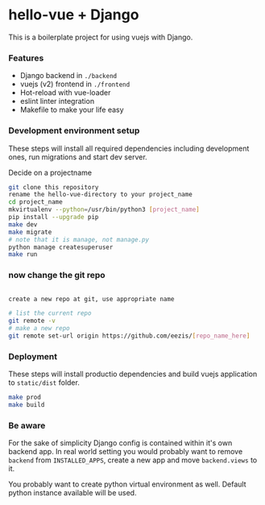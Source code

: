 # hello-vue + Django

This is a boilerplate project for using vuejs with Django.

### Features

* Django backend in `./backend`
* vuejs (v2) frontend in `./frontend`
* Hot-reload with vue-loader
* eslint linter integration
* Makefile to make your life easy


### Development environment setup

These steps will install all required dependencies including development ones, run migrations and start dev server.

Decide on a projectname

```bash
git clone this repository
rename the hello-vue-directory to your project_name
cd project_name
mkvirtualenv --python=/usr/bin/python3 [project_name]
pip install --upgrade pip
make dev
make migrate
# note that it is manage, not manage.py
python manage createsuperuser
make run
```
### now change the git repo

```bash

create a new repo at git, use appropriate name 

# list the current repo
git remote -v
# make a new repo
git remote set-url origin https://github.com/eezis/[repo_name_here]
```

### Deployment

These steps will install productio dependencies and build vuejs application to `static/dist` folder.

```bash
make prod
make build
```

### Be aware

For the sake of simplicity Django config is contained within it's own backend app. In real world setting you would
probably want to remove `backend` from `INSTALLED_APPS`, create a new app and move `backend.views` to it.

You probably want to create python virtual environment as well. Default python instance available will be used.
